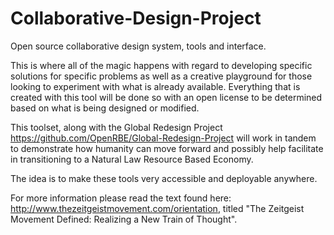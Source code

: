 Collaborative-Design-Project
============================

Open source collaborative design system, tools and interface.

This is where all of the magic happens with regard to developing specific solutions for specific problems as well as a creative playground for those looking to experiment with what is already available. Everything that is created with this tool will be done so with an open license to be determined based on what is being designed or modified.

This toolset, along with the Global Redesign Project https://github.com/OpenRBE/Global-Redesign-Project will work in tandem to demonstrate how humanity can move forward and possibly help facilitate in transitioning to a Natural Law Resource Based Economy.

The idea is to make these tools very accessible and deployable anywhere.

For more information please read the text found here: http://www.thezeitgeistmovement.com/orientation, titled "The Zeitgeist Movement Defined: Realizing a New Train of Thought".

